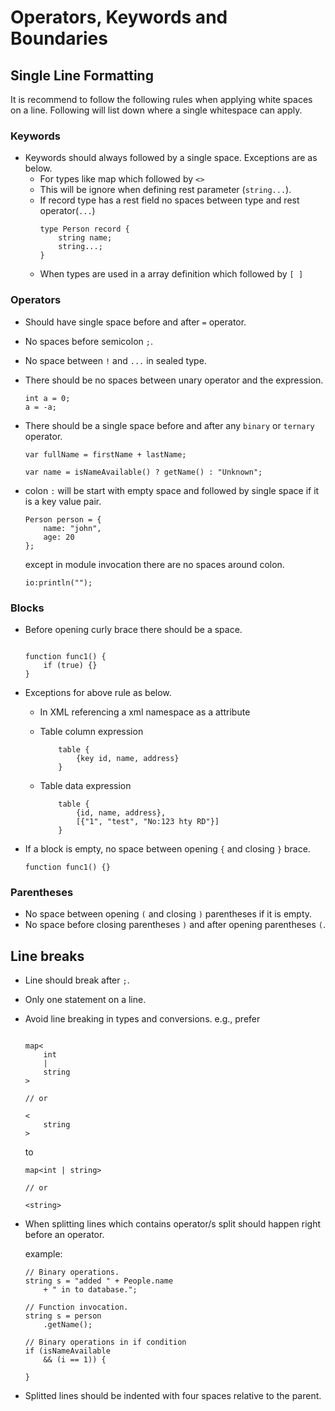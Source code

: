 # Operators, Keywords and Boundaries

## Single Line Formatting
It is recommend to follow the following rules when applying white spaces on a line. 
Following will list down where a single whitespace can apply.
### Keywords
* Keywords should always followed by a single space. Exceptions are as below.
  - For types like map which followed by `<>`
  - This will be ignore when defining rest parameter (`string...`).
  - If record type has a rest field no spaces between type and rest operator(`...`) 
    ```ballerina
    type Person record {
        string name;
        string...;
    }
    ```
  - When types are used in a array definition which followed by `[ ]`
### Operators
* Should have single space before and after `=` operator.
* No spaces before semicolon `;`.
* No space between `!` and `...` in sealed type.
* There should be no spaces between unary operator and the expression.

  ```ballerina
  int a = 0;
  a = -a;
  ``` 

* There should be a single space before and after any `binary` or `ternary` operator.

  ```ballerina
  var fullName = firstName + lastName;
  
  var name = isNameAvailable() ? getName() : "Unknown";
  ```
* colon `:` will be start with empty space and followed by single space if it is a key value pair. 
  
  ```ballerina
  Person person = {
      name: "john",
      age: 20
  };
  ```
  except in module invocation there are no spaces around colon.
  
  ```ballerina
  io:println("");
  ```

### Blocks
* Before opening curly brace there should be a space. 

  ```ballerina

  function func1() {
      if (true) {}
  }

   ```
* Exceptions for above rule as below.
  - In XML referencing a xml namespace as a attribute
  - Table column expression
  
    ```ballerina
        table {
            {key id, name, address}
        }
    ```
  - Table data expression
  
    ```ballerina
        table {
            {id, name, address},
            [{"1", "test", "No:123 hty RD"}]
        }
    ```
* If a block is empty, no space between opening `{` and closing `}` brace.
  ```ballerina
  function func1() {}
  ``` 
### Parentheses
* No space between opening `(` and closing `)` parentheses if it is empty.
* No space before closing parentheses `)` and after opening parentheses `(`.

## Line breaks
* Line should break after `;`.
* Only one statement on a line. 
* Avoid line breaking in types and conversions.
  e.g., prefer

  ```ballerina

  map<
      int
      |
      string
  > 

  // or

  <
      string
  >
  ```

  to

  ```ballerina
  map<int | string> 

  // or

  <string>
  ```

* When splitting lines which contains operator/s split should happen 
  right before an operator.
  
  example:
  
  ```ballerina
  // Binary operations.
  string s = "added " + People.name
      + " in to database.";
  
  // Function invocation.
  string s = person
      .getName();
  
  // Binary operations in if condition
  if (isNameAvailable 
      && (i == 1)) {
  
  }

  ```

* Splitted lines should be indented with four spaces relative to the parent.